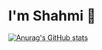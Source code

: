 # I'm Shahmi 👋

[![Anurag's GitHub stats](https://github-readme-stats.vercel.app/api?username=MohamedShahmi)](https://github.com/MohamedShahmi/github-readme-stats)
